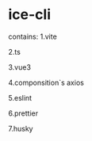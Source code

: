 # ice-cli
contains:
  1.vite
  
  2.ts
  
  3.vue3
  
  4.componsition`s axios
  
  5.eslint
  
  6.prettier
  
  7.husky
  
